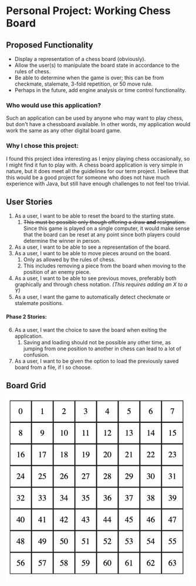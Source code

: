 # Personal Project: Working Chess Board

## Proposed Functionality

- Display a representation of a chess board (obviously).
- Allow the user(s) to manipulate the board state in accordance to the rules of chess.
- Be able to determine when the game is over; this can be from checkmate, stalemate, 3-fold repetition, or 50 move rule.
- Perhaps in the future, add engine analysis or time control functionality.

### Who would use this application?
Such an application can be used by anyone who may want to play chess, but don't have a chessboard available. In other
words, my application would work the same as any other digital board game.

### Why I chose this project:
I found this project idea interesting as I enjoy playing chess occasionally, so I might find it fun to play with.
A chess board application is very simple in nature, but it does meet all the guidelines for our term project. I believe
that this would be a good project for someone who does not have much experience with Java, but still have enough 
challenges to not feel too trivial.


## User Stories
1. As a user, I want to be able to reset the board to the starting state.
   1. ~~This must be possible only though offering a draw **and** resignation.~~ Since this game is played on a single 
   computer, it would make sense that the board can be reset at any point since both players could determine the winner
   in person.
2. As a user, I want to be able to see a representation of the board.
3. As a user, I want to be able to move pieces around on the board.
   1. Only as allowed by the rules of chess. 
   2. This includes removing a piece from the board when moving to the position of an enemy piece.
4. As a user, I want to be able to see previous moves, preferably both graphically and through chess notation. 
*(This requires adding an X to a Y)*
5. As a user, I want the game to automatically detect checkmate or stalemate positions.
#### Phase 2 Stories:
6. As a user, I want the choice to save the board when exiting the application.
   1. Saving and loading should not be possible any other time, as jumping from one position to another in chess
   can lead to a lot of confusion.
7. As a user, I want to be given the option to load the previously saved board from a file, if I so choose.

## Board Grid
![8x8 grid from 0-63](grid.png "Putting this here for future reference")